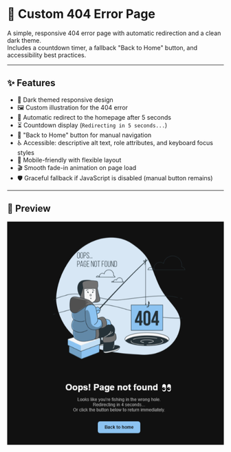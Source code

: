# 🚧 Custom 404 Error Page

A simple, responsive 404 error page with automatic redirection and a clean dark theme.  
Includes a countdown timer, a fallback "Back to Home" button, and accessibility best practices.

---

## ✨ Features

- 🎨 Dark themed responsive design
- 🖼️ Custom illustration for the 404 error
- 🔁 Automatic redirect to the homepage after 5 seconds
- ⏳ Countdown display (`Redirecting in 5 seconds...`)
- 🔗 "Back to Home" button for manual navigation
- ♿ Accessible: descriptive alt text, role attributes, and keyboard focus styles
- 📱 Mobile-friendly with flexible layout
- 🎬 Smooth fade-in animation on page load
- 🛡️ Graceful fallback if JavaScript is disabled (manual button remains)

---

## 📸 Preview

![404 Error Page](404-preview.PNG)

